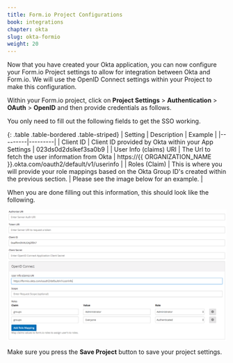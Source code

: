 ```yaml
---
title: Form.io Project Configurations
book: integrations
chapter: okta
slug: okta-formio
weight: 20
---
```

Now that you have created your Okta application, you can now configure your Form.io Project settings to allow for integration between
Okta and Form.io. We will use the OpenID Connect settings within your Project to make this configuration.

Within your Form.io project, click on **Project Settings** > **Authentication** > **OAuth** > **OpenID** and then provide credentials as follows.

You only need to fill out the following fields to get the SSO working.

{: .table .table-bordered .table-striped}
| Setting | Description | Example |
|---------|---------|
| Client ID | Client ID provided by Okta within your App Settings | 023ds0d2dslkef3sa0b9 |
| User Info (claims) URI | The Url to fetch the user information from Okta | https://{{ ORGANIZATION_NAME }}.okta.com/oauth2/default/v1/userinfo |
| Roles (Claim) | This is where you will provide your role mappings based on the Okta Group ID's created within the previous section. | Please see the image below for an example. |

When you are done filling out this information, this should look like the following.

![](/assets/img/integrations/okta/formio-project-openid.png)

Make sure you press the **Save Project** button to save your project settings.